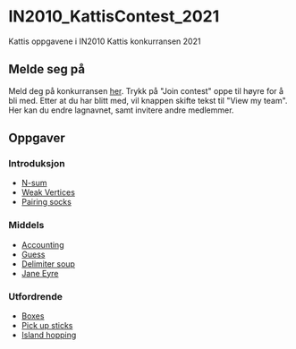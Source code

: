 # IN2010_KattisContest_2021
Kattis oppgavene i IN2010 Kattis konkurransen 2021

## Melde seg på

Meld deg på konkurransen [her](https://open.kattis.com/contests/mzvgmb).
Trykk på "Join contest" oppe til høyre for å bli med. Etter at du har blitt med, vil knappen skifte tekst til "View my team". Her kan du endre lagnavnet, samt invitere andre medlemmer.

## Oppgaver 

### Introduksjon
- [N-sum](https://open.kattis.com/problems/nsum)
- [Weak Vertices](https://open.kattis.com/problems/weakvertices)
- [Pairing socks](https://open.kattis.com/problems/pairingsocks)

### Middels
- [Accounting](https://open.kattis.com/problems/bokforing)
- [Guess](https://open.kattis.com/problems/guess)
- [Delimiter soup](https://open.kattis.com/problems/delimitersoup)
- [Jane Eyre](https://open.kattis.com/problems/janeeyre)

### Utfordrende
- [Boxes](https://open.kattis.com/problems/boxes)
- [Pick up sticks](https://open.kattis.com/problems/pickupsticks)
- [Island hopping](https://open.kattis.com/problems/islandhopping)

